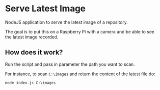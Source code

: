 # Serve Latest Image

NodeJS application to serve the latest image of a repository.

The goal is to put this on a Raspberry Pi with a camera and be able to see the latest image recorded.

## How does it work?

Run the script and pass in parameter the path you want to scan.

For instance, to scan `C:\images` and return the content of the latest file do:

```
node index.js C:\images
```

